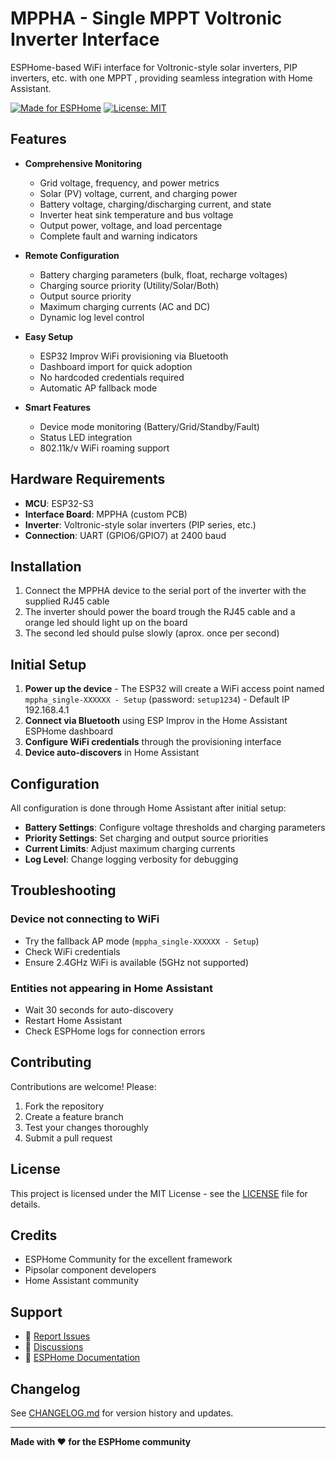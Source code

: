 # MPPHA - Single MPPT Voltronic Inverter Interface

ESPHome-based WiFi interface for Voltronic-style solar inverters, PIP inverters, etc. with one MPPT , providing seamless integration with Home Assistant.

[![Made for ESPHome](https://img.shields.io/badge/Made%20for-ESPHome-black?logo=esphome)](https://esphome.io)
[![License: MIT](https://img.shields.io/badge/License-MIT-yellow.svg)](https://opensource.org/licenses/MIT)

## Features

- **Comprehensive Monitoring**
  - Grid voltage, frequency, and power metrics
  - Solar (PV) voltage, current, and charging power
  - Battery voltage, charging/discharging current, and state
  - Inverter heat sink temperature and bus voltage
  - Output power, voltage, and load percentage
  - Complete fault and warning indicators

- **Remote Configuration**
  - Battery charging parameters (bulk, float, recharge voltages)
  - Charging source priority (Utility/Solar/Both)
  - Output source priority
  - Maximum charging currents (AC and DC)
  - Dynamic log level control

- **Easy Setup**
  - ESP32 Improv WiFi provisioning via Bluetooth
  - Dashboard import for quick adoption
  - No hardcoded credentials required
  - Automatic AP fallback mode

- **Smart Features**
  - Device mode monitoring (Battery/Grid/Standby/Fault)
  - Status LED integration
  - 802.11k/v WiFi roaming support

## Hardware Requirements

- **MCU**: ESP32-S3
- **Interface Board**: MPPHA (custom PCB)
- **Inverter**: Voltronic-style solar inverters (PIP series, etc.)
- **Connection**: UART (GPIO6/GPIO7) at 2400 baud

## Installation

1. Connect the MPPHA device to the serial port of the inverter with the supplied RJ45 cable
2. The inverter should power the board trough the RJ45 cable and a orange led should light up on the board
3. The second led should pulse slowly (aprox. once per second)

## Initial Setup

1. **Power up the device** - The ESP32 will create a WiFi access point named `mppha_single-XXXXXX - Setup` (password: `setup1234`) - Default IP 192.168.4.1
2. **Connect via Bluetooth** using ESP Improv in the Home Assistant ESPHome dashboard
3. **Configure WiFi credentials** through the provisioning interface
4. **Device auto-discovers** in Home Assistant

## Configuration

All configuration is done through Home Assistant after initial setup:

- **Battery Settings**: Configure voltage thresholds and charging parameters
- **Priority Settings**: Set charging and output source priorities
- **Current Limits**: Adjust maximum charging currents
- **Log Level**: Change logging verbosity for debugging

## Troubleshooting

### Device not connecting to WiFi
- Try the fallback AP mode (`mppha_single-XXXXXX - Setup`)
- Check WiFi credentials
- Ensure 2.4GHz WiFi is available (5GHz not supported)

### Entities not appearing in Home Assistant
- Wait 30 seconds for auto-discovery
- Restart Home Assistant
- Check ESPHome logs for connection errors

## Contributing

Contributions are welcome! Please:
1. Fork the repository
2. Create a feature branch
3. Test your changes thoroughly
4. Submit a pull request

## License

This project is licensed under the MIT License - see the [LICENSE](LICENSE) file for details.

## Credits

- ESPHome Community for the excellent framework
- Pipsolar component developers
- Home Assistant community

## Support

- 🐛 [Report Issues](https://github.com/mchiriciuc/mppha-single-mppt/issues)
- 💬 [Discussions](https://github.com/mchiriciuc/mppha-single-mppt/discussions)
- 📖 [ESPHome Documentation](https://esphome.io)

## Changelog

See [CHANGELOG.md](CHANGELOG.md) for version history and updates.

---

**Made with ❤️ for the ESPHome community**
